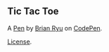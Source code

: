 Tic Tac Toe
-----------


A [Pen](https://codepen.io/heesup-ryu/pen/LjpYqB) by [Brian Ryu](https://codepen.io/heesup-ryu) on [CodePen](https://codepen.io).

[License](https://codepen.io/heesup-ryu/pen/LjpYqB/license).